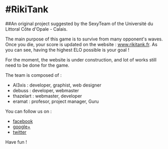 #RikiTank
=========
##An original project suggested by the SexyTeam of the Université du Littoral Côte d'Opale - Calais.  

The main purpose of this game is to survive from many opponent's waves. Once you die, your score is updated on the website : www.rikitank.fr.
As you can see, having the highest ELO possible is your goal !

For the moment, the website is under construction, and lot of works still need to be done for the game.

The team is composed of :
* Al3xis : developer, graphist, web designer  
* debuss : developer, webmaster  
* thazelart : webmaster, developer  
* eramat : profesor, project manager, Guru

You can follow us on :  
* [facebook](https://www.facebook.com/pages/RikiTank/289289787857112)
* [google+](https://plus.google.com/u/0/114133777478336810693/posts)
* [twitter](https://twitter.com/Riki_Tank)

Have fun !
